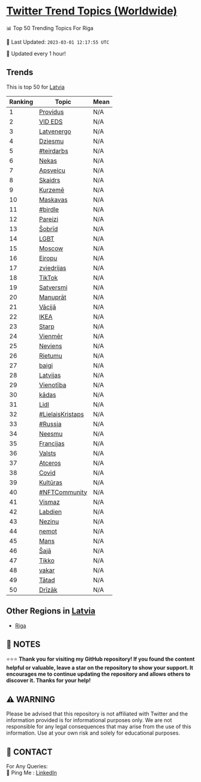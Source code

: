 [Twitter Trend Topics (Worldwide)](https://github.com/ErcinDedeoglu/Twitter-Trend-Topics)
==========


📊 Top 50 Trending Topics For Riga

📆 Last Updated: `2023-03-01 12:17:55 UTC`

🔧 Updated every 1 hour!


## Trends

This is top 50 for [Latvia](</Latvia>)

| Ranking | Topic | Mean |
| ------- | ------------ | ------------ |
| 1 | [Providus](http://twitter.com/search?q=Providus) | N/A |
| 2 | [VID EDS](http://twitter.com/search?q=VID+EDS) | N/A |
| 3 | [Latvenergo](http://twitter.com/search?q=Latvenergo) | N/A |
| 4 | [Dziesmu](http://twitter.com/search?q=Dziesmu) | N/A |
| 5 | [#teirdarbs](http://twitter.com/search?q=%23teirdarbs) | N/A |
| 6 | [Nekas](http://twitter.com/search?q=Nekas) | N/A |
| 7 | [Apsveicu](http://twitter.com/search?q=Apsveicu) | N/A |
| 8 | [Skaidrs](http://twitter.com/search?q=Skaidrs) | N/A |
| 9 | [Kurzemē](http://twitter.com/search?q=Kurzem%c4%93) | N/A |
| 10 | [Maskavas](http://twitter.com/search?q=Maskavas) | N/A |
| 11 | [#birdle](http://twitter.com/search?q=%23birdle) | N/A |
| 12 | [Pareizi](http://twitter.com/search?q=Pareizi) | N/A |
| 13 | [Šobrīd](http://twitter.com/search?q=%c5%a0obr%c4%abd) | N/A |
| 14 | [LGBT](http://twitter.com/search?q=LGBT) | N/A |
| 15 | [Moscow](http://twitter.com/search?q=Moscow) | N/A |
| 16 | [Eiropu](http://twitter.com/search?q=Eiropu) | N/A |
| 17 | [zviedrijas](http://twitter.com/search?q=zviedrijas) | N/A |
| 18 | [TikTok](http://twitter.com/search?q=TikTok) | N/A |
| 19 | [Satversmi](http://twitter.com/search?q=Satversmi) | N/A |
| 20 | [Manuprāt](http://twitter.com/search?q=Manupr%c4%81t) | N/A |
| 21 | [Vācijā](http://twitter.com/search?q=V%c4%81cij%c4%81) | N/A |
| 22 | [IKEA](http://twitter.com/search?q=IKEA) | N/A |
| 23 | [Starp](http://twitter.com/search?q=Starp) | N/A |
| 24 | [Vienmēr](http://twitter.com/search?q=Vienm%c4%93r) | N/A |
| 25 | [Neviens](http://twitter.com/search?q=Neviens) | N/A |
| 26 | [Rietumu](http://twitter.com/search?q=Rietumu) | N/A |
| 27 | [baigi](http://twitter.com/search?q=baigi) | N/A |
| 28 | [Latvijas](http://twitter.com/search?q=Latvijas) | N/A |
| 29 | [Vienotība](http://twitter.com/search?q=Vienot%c4%abba) | N/A |
| 30 | [kādas](http://twitter.com/search?q=k%c4%81das) | N/A |
| 31 | [Lidl](http://twitter.com/search?q=Lidl) | N/A |
| 32 | [#LielaisKristaps](http://twitter.com/search?q=%23LielaisKristaps) | N/A |
| 33 | [#Russia](http://twitter.com/search?q=%23Russia) | N/A |
| 34 | [Neesmu](http://twitter.com/search?q=Neesmu) | N/A |
| 35 | [Francijas](http://twitter.com/search?q=Francijas) | N/A |
| 36 | [Valsts](http://twitter.com/search?q=Valsts) | N/A |
| 37 | [Atceros](http://twitter.com/search?q=Atceros) | N/A |
| 38 | [Covid](http://twitter.com/search?q=Covid) | N/A |
| 39 | [Kultūras](http://twitter.com/search?q=Kult%c5%abras) | N/A |
| 40 | [#NFTCommunity](http://twitter.com/search?q=%23NFTCommunity) | N/A |
| 41 | [Vismaz](http://twitter.com/search?q=Vismaz) | N/A |
| 42 | [Labdien](http://twitter.com/search?q=Labdien) | N/A |
| 43 | [Nezinu](http://twitter.com/search?q=Nezinu) | N/A |
| 44 | [ņemot](http://twitter.com/search?q=%c5%86emot) | N/A |
| 45 | [Mans](http://twitter.com/search?q=Mans) | N/A |
| 46 | [Šajā](http://twitter.com/search?q=%c5%a0aj%c4%81) | N/A |
| 47 | [Tikko](http://twitter.com/search?q=Tikko) | N/A |
| 48 | [vakar](http://twitter.com/search?q=vakar) | N/A |
| 49 | [Tātad](http://twitter.com/search?q=T%c4%81tad) | N/A |
| 50 | [Drīzāk](http://twitter.com/search?q=Dr%c4%abz%c4%81k) | N/A |



## Other Regions in [Latvia](</Latvia>)

* [Riga](</Latvia/Riga.md>)



## 📝 NOTES

⭐⭐⭐ **Thank you for visiting my GitHub repository! If you found the content helpful or valuable, leave a star on the repository to show your support. It encourages me to continue updating the repository and allows others to discover it. Thanks for your help!**


## ⚠️ WARNING

Please be advised that this repository is not affiliated with Twitter and the information provided is for informational purposes only. We are not responsible for any legal consequences that may arise from the use of this information. Use at your own risk and solely for educational purposes.


## 📨 CONTACT

 For Any Queries:  
            🏓 Ping Me : [LinkedIn](https://www.linkedin.com/in/ercindedeoglu/)
